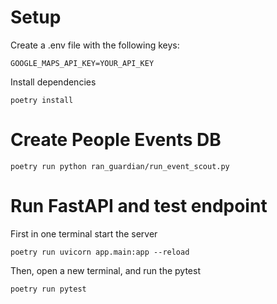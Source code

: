 # Setup

Create a .env file with the following keys:

```
GOOGLE_MAPS_API_KEY=YOUR_API_KEY
```

Install dependencies
```
poetry install
```

# Create People Events DB

```
poetry run python ran_guardian/run_event_scout.py 
```

# Run FastAPI and test endpoint
First in one terminal start the server
```
poetry run uvicorn app.main:app --reload
``` 

Then, open a new terminal, and run the pytest
```
poetry run pytest
```
